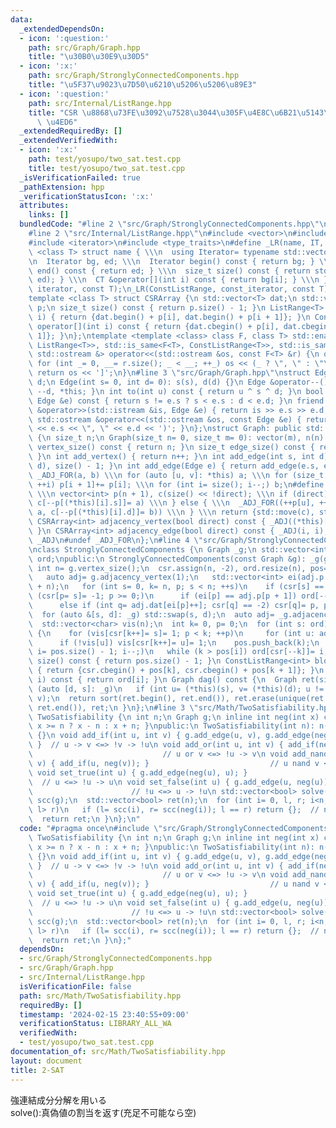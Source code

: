 ```yaml
---
data:
  _extendedDependsOn:
  - icon: ':question:'
    path: src/Graph/Graph.hpp
    title: "\u30B0\u30E9\u30D5"
  - icon: ':x:'
    path: src/Graph/StronglyConnectedComponents.hpp
    title: "\u5F37\u9023\u7D50\u6210\u5206\u5206\u89E3"
  - icon: ':question:'
    path: src/Internal/ListRange.hpp
    title: "CSR \u8868\u73FE\u3092\u7528\u3044\u305F\u4E8C\u6B21\u5143\u914D\u5217\
      \ \u4ED6"
  _extendedRequiredBy: []
  _extendedVerifiedWith:
  - icon: ':x:'
    path: test/yosupo/two_sat.test.cpp
    title: test/yosupo/two_sat.test.cpp
  _isVerificationFailed: true
  _pathExtension: hpp
  _verificationStatusIcon: ':x:'
  attributes:
    links: []
  bundledCode: "#line 2 \"src/Graph/StronglyConnectedComponents.hpp\"\n#include <algorithm>\n\
    #line 2 \"src/Internal/ListRange.hpp\"\n#include <vector>\n#include <iostream>\n\
    #include <iterator>\n#include <type_traits>\n#define _LR(name, IT, CT) \\\n template\
    \ <class T> struct name { \\\n  using Iterator= typename std::vector<T>::IT; \\\
    \n  Iterator bg, ed; \\\n  Iterator begin() const { return bg; } \\\n  Iterator\
    \ end() const { return ed; } \\\n  size_t size() const { return std::distance(bg,\
    \ ed); } \\\n  CT &operator[](int i) const { return bg[i]; } \\\n }\n_LR(ListRange,\
    \ iterator, const T);\n_LR(ConstListRange, const_iterator, const T);\n#undef _LR\n\
    template <class T> struct CSRArray {\n std::vector<T> dat;\n std::vector<int>\
    \ p;\n size_t size() const { return p.size() - 1; }\n ListRange<T> operator[](int\
    \ i) { return {dat.begin() + p[i], dat.begin() + p[i + 1]}; }\n ConstListRange<T>\
    \ operator[](int i) const { return {dat.cbegin() + p[i], dat.cbegin() + p[i +\
    \ 1]}; }\n};\ntemplate <template <class> class F, class T> std::enable_if_t<std::disjunction_v<std::is_same<F<T>,\
    \ ListRange<T>>, std::is_same<F<T>, ConstListRange<T>>, std::is_same<F<T>, CSRArray<T>>>,\
    \ std::ostream &> operator<<(std::ostream &os, const F<T> &r) {\n os << '[';\n\
    \ for (int _= 0, __= r.size(); _ < __; ++_) os << (_ ? \", \" : \"\") << r[_];\n\
    \ return os << ']';\n}\n#line 3 \"src/Graph/Graph.hpp\"\nstruct Edge {\n int s,\
    \ d;\n Edge(int s= 0, int d= 0): s(s), d(d) {}\n Edge &operator--() { return --s,\
    \ --d, *this; }\n int to(int u) const { return u ^ s ^ d; }\n bool operator<(const\
    \ Edge &e) const { return s != e.s ? s < e.s : d < e.d; }\n friend std::istream\
    \ &operator>>(std::istream &is, Edge &e) { return is >> e.s >> e.d, is; }\n friend\
    \ std::ostream &operator<<(std::ostream &os, const Edge &e) { return os << '('\
    \ << e.s << \", \" << e.d << ')'; }\n};\nstruct Graph: public std::vector<Edge>\
    \ {\n size_t n;\n Graph(size_t n= 0, size_t m= 0): vector(m), n(n) {}\n size_t\
    \ vertex_size() const { return n; }\n size_t edge_size() const { return size();\
    \ }\n int add_vertex() { return n++; }\n int add_edge(int s, int d) { return emplace_back(s,\
    \ d), size() - 1; }\n int add_edge(Edge e) { return add_edge(e.s, e.d); }\n#define\
    \ _ADJ_FOR(a, b) \\\n for (auto [u, v]: *this) a; \\\n for (size_t i= 0; i < n;\
    \ ++i) p[i + 1]+= p[i]; \\\n for (int i= size(); i--;) b;\n#define _ADJ(a, b)\
    \ \\\n vector<int> p(n + 1), c(size() << !direct); \\\n if (direct) { \\\n  _ADJ_FOR(++p[u],\
    \ c[--p[(*this)[i].s]]= a) \\\n } else { \\\n  _ADJ_FOR((++p[u], ++p[v]), (c[--p[(*this)[i].s]]=\
    \ a, c[--p[(*this)[i].d]]= b)) \\\n } \\\n return {std::move(c), std::move(p)}\n\
    \ CSRArray<int> adjacency_vertex(bool direct) const { _ADJ((*this)[i].d, (*this)[i].s);\
    \ }\n CSRArray<int> adjacency_edge(bool direct) const { _ADJ(i, i); }\n#undef\
    \ _ADJ\n#undef _ADJ_FOR\n};\n#line 4 \"src/Graph/StronglyConnectedComponents.hpp\"\
    \nclass StronglyConnectedComponents {\n Graph _g;\n std::vector<int> csr, pos,\
    \ ord;\npublic:\n StronglyConnectedComponents(const Graph &g): _g(g) {\n  const\
    \ int n= g.vertex_size();\n  csr.assign(n, -2), ord.resize(n), pos= {0};\n  {\n\
    \   auto adj= g.adjacency_vertex(1);\n   std::vector<int> ei(adj.p.begin(), adj.p.begin()\
    \ + n);\n   for (int s= 0, k= n, p; s < n; ++s)\n    if (csr[s] == -2)\n     for\
    \ (csr[p= s]= -1; p >= 0;)\n      if (ei[p] == adj.p[p + 1]) ord[--k]= p, p= csr[p];\n\
    \      else if (int q= adj.dat[ei[p]++]; csr[q] == -2) csr[q]= p, p= q;\n  }\n\
    \  for (auto &[s, d]: _g) std::swap(s, d);\n  auto adj= _g.adjacency_vertex(1);\n\
    \  std::vector<char> vis(n);\n  int k= 0, p= 0;\n  for (int s: ord)\n   if (!vis[s])\
    \ {\n    for (vis[csr[k++]= s]= 1; p < k; ++p)\n     for (int u: adj[csr[p]])\n\
    \      if (!vis[u]) vis[csr[k++]= u]= 1;\n    pos.push_back(k);\n   }\n  for (int\
    \ i= pos.size() - 1; i--;)\n   while (k > pos[i]) ord[csr[--k]]= i;\n }\n size_t\
    \ size() const { return pos.size() - 1; }\n ConstListRange<int> block(int k) const\
    \ { return {csr.cbegin() + pos[k], csr.cbegin() + pos[k + 1]}; }\n int operator()(int\
    \ i) const { return ord[i]; }\n Graph dag() const {\n  Graph ret(size());\n  for\
    \ (auto [d, s]: _g)\n   if (int u= (*this)(s), v= (*this)(d); u != v) ret.add_edge(u,\
    \ v);\n  return sort(ret.begin(), ret.end()), ret.erase(unique(ret.begin(), ret.end()),\
    \ ret.end()), ret;\n }\n};\n#line 3 \"src/Math/TwoSatisfiability.hpp\"\nclass\
    \ TwoSatisfiability {\n int n;\n Graph g;\n inline int neg(int x) const { return\
    \ x >= n ? x - n : x + n; }\npublic:\n TwoSatisfiability(int n): n(n), g(n + n)\
    \ {}\n void add_if(int u, int v) { g.add_edge(u, v), g.add_edge(neg(v), neg(u));\
    \ }  // u -> v <=> !v -> !u\n void add_or(int u, int v) { add_if(neg(u), v); }\
    \                             // u or v <=> !u -> v\n void add_nand(int u, int\
    \ v) { add_if(u, neg(v)); }                           // u nand v <=> u -> !v\n\
    \ void set_true(int u) { g.add_edge(neg(u), u); }                            \
    \  // u <=> !u -> u\n void set_false(int u) { g.add_edge(u, neg(u)); }       \
    \                      // !u <=> u -> !u\n std::vector<bool> solve() {\n  StronglyConnectedComponents\
    \ scc(g);\n  std::vector<bool> ret(n);\n  for (int i= 0, l, r; i<n; ret[i++]=\
    \ l> r)\n   if (l= scc(i), r= scc(neg(i)); l == r) return {};  // no solution\n\
    \  return ret;\n }\n};\n"
  code: "#pragma once\n#include \"src/Graph/StronglyConnectedComponents.hpp\"\nclass\
    \ TwoSatisfiability {\n int n;\n Graph g;\n inline int neg(int x) const { return\
    \ x >= n ? x - n : x + n; }\npublic:\n TwoSatisfiability(int n): n(n), g(n + n)\
    \ {}\n void add_if(int u, int v) { g.add_edge(u, v), g.add_edge(neg(v), neg(u));\
    \ }  // u -> v <=> !v -> !u\n void add_or(int u, int v) { add_if(neg(u), v); }\
    \                             // u or v <=> !u -> v\n void add_nand(int u, int\
    \ v) { add_if(u, neg(v)); }                           // u nand v <=> u -> !v\n\
    \ void set_true(int u) { g.add_edge(neg(u), u); }                            \
    \  // u <=> !u -> u\n void set_false(int u) { g.add_edge(u, neg(u)); }       \
    \                      // !u <=> u -> !u\n std::vector<bool> solve() {\n  StronglyConnectedComponents\
    \ scc(g);\n  std::vector<bool> ret(n);\n  for (int i= 0, l, r; i<n; ret[i++]=\
    \ l> r)\n   if (l= scc(i), r= scc(neg(i)); l == r) return {};  // no solution\n\
    \  return ret;\n }\n};"
  dependsOn:
  - src/Graph/StronglyConnectedComponents.hpp
  - src/Graph/Graph.hpp
  - src/Internal/ListRange.hpp
  isVerificationFile: false
  path: src/Math/TwoSatisfiability.hpp
  requiredBy: []
  timestamp: '2024-02-15 23:40:55+09:00'
  verificationStatus: LIBRARY_ALL_WA
  verifiedWith:
  - test/yosupo/two_sat.test.cpp
documentation_of: src/Math/TwoSatisfiability.hpp
layout: document
title: 2-SAT
---
```

強連結成分分解を用いる \
solve():真偽値の割当を返す(充足不可能なら空)
